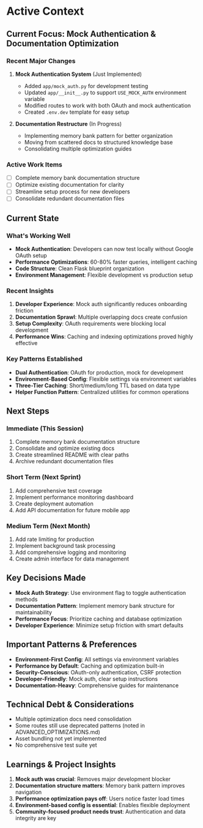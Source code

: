 # Active Context

## Current Focus: Mock Authentication & Documentation Optimization

### Recent Major Changes
1. **Mock Authentication System** (Just Implemented)
   - Added `app/mock_auth.py` for development testing
   - Updated `app/__init__.py` to support `USE_MOCK_AUTH` environment variable
   - Modified routes to work with both OAuth and mock authentication
   - Created `.env.dev` template for easy setup

2. **Documentation Restructure** (In Progress)
   - Implementing memory bank pattern for better organization
   - Moving from scattered docs to structured knowledge base
   - Consolidating multiple optimization guides

### Active Work Items
- [ ] Complete memory bank documentation structure
- [ ] Optimize existing documentation for clarity
- [ ] Streamline setup process for new developers
- [ ] Consolidate redundant documentation files

## Current State

### What's Working Well
- **Mock Authentication**: Developers can now test locally without Google OAuth setup
- **Performance Optimizations**: 60-80% faster queries, intelligent caching
- **Code Structure**: Clean Flask blueprint organization
- **Environment Management**: Flexible development vs production setup

### Recent Insights
1. **Developer Experience**: Mock auth significantly reduces onboarding friction
2. **Documentation Sprawl**: Multiple overlapping docs create confusion
3. **Setup Complexity**: OAuth requirements were blocking local development
4. **Performance Wins**: Caching and indexing optimizations proved highly effective

### Key Patterns Established
- **Dual Authentication**: OAuth for production, mock for development
- **Environment-Based Config**: Flexible settings via environment variables
- **Three-Tier Caching**: Short/medium/long TTL based on data type
- **Helper Function Pattern**: Centralized utilities for common operations

## Next Steps

### Immediate (This Session)
1. Complete memory bank documentation structure
2. Consolidate and optimize existing docs
3. Create streamlined README with clear paths
4. Archive redundant documentation files

### Short Term (Next Sprint)
1. Add comprehensive test coverage
2. Implement performance monitoring dashboard
3. Create deployment automation
4. Add API documentation for future mobile app

### Medium Term (Next Month)
1. Add rate limiting for production
2. Implement background task processing
3. Add comprehensive logging and monitoring
4. Create admin interface for data management

## Key Decisions Made
- **Mock Auth Strategy**: Use environment flag to toggle authentication methods
- **Documentation Pattern**: Implement memory bank structure for maintainability  
- **Performance Focus**: Prioritize caching and database optimization
- **Developer Experience**: Minimize setup friction with smart defaults

## Important Patterns & Preferences
- **Environment-First Config**: All settings via environment variables
- **Performance by Default**: Caching and optimization built-in
- **Security-Conscious**: OAuth-only authentication, CSRF protection
- **Developer-Friendly**: Mock auth, clear setup instructions
- **Documentation-Heavy**: Comprehensive guides for maintenance

## Technical Debt & Considerations
- Multiple optimization docs need consolidation
- Some routes still use deprecated patterns (noted in ADVANCED_OPTIMIZATIONS.md)
- Asset bundling not yet implemented
- No comprehensive test suite yet

## Learnings & Project Insights
1. **Mock auth was crucial**: Removes major development blocker
2. **Documentation structure matters**: Memory bank pattern improves navigation
3. **Performance optimization pays off**: Users notice faster load times
4. **Environment-based config is essential**: Enables flexible deployment
5. **Community-focused product needs trust**: Authentication and data integrity are key